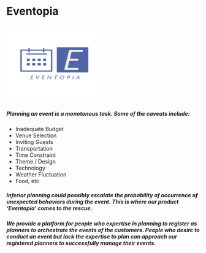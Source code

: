 # Eventopia

<img src="/frontend/assets/images/logo.png" alt="eventopia-logo" style="width:250px;height:200px"/>

##### Planning an event is a monotonous task. Some of the caveats include:

<ul>
  <li>Inadequate Budget</li>
  <li>Venue Selection</li>
  <li>Inviting Guests</li>
  <li>Transportation</li>
  <li>Time Constraint</li>
  <li>Theme / Design</li>
  <li>Technology</li>
  <li>Weather Fluctuation</li>
  <li>Food, etc</li>
</ul>

##### Inferior planning could possibly escalate the probability of occurrence of unexpected behaviors during the event. **This is where our product ‘Eventopia’ comes to the rescue.**

##### We provide a platform for people who expertise in planning to register as planners to orchestrate the events of the customers. People who desire to conduct an event but lack the expertise to plan can approach our registered planners to successfully manage their events.
